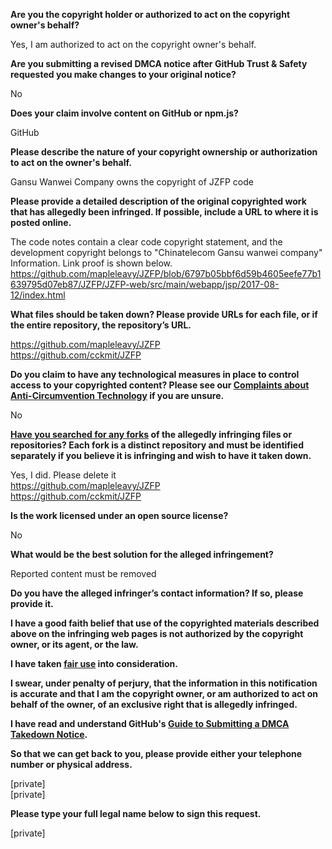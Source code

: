 **Are you the copyright holder or authorized to act on the copyright owner's behalf?**

Yes, I am authorized to act on the copyright owner's behalf.

**Are you submitting a revised DMCA notice after GitHub Trust & Safety requested you make changes to your original notice?**

No

**Does your claim involve content on GitHub or npm.js?**

GitHub

**Please describe the nature of your copyright ownership or authorization to act on the owner's behalf.**

Gansu Wanwei Company owns the copyright of JZFP code

**Please provide a detailed description of the original copyrighted work that has allegedly been infringed. If possible, include a URL to where it is posted online.**

The code notes contain a clear code copyright statement, and the development copyright belongs to "Chinatelecom Gansu wanwei company" Information. Link proof is shown below. https://github.com/mapleleavy/JZFP/blob/6797b05bbf6d59b4605eefe77b1639795d07eb87/JZFP/JZFP-web/src/main/webapp/jsp/2017-08-12/index.html

**What files should be taken down? Please provide URLs for each file, or if the entire repository, the repository’s URL.**

https://github.com/mapleleavy/JZFP  
https://github.com/cckmit/JZFP

**Do you claim to have any technological measures in place to control access to your copyrighted content? Please see our <a href="https://docs.github.com/articles/guide-to-submitting-a-dmca-takedown-notice#complaints-about-anti-circumvention-technology">Complaints about Anti-Circumvention Technology</a> if you are unsure.**

No

**<a href="https://docs.github.com/articles/dmca-takedown-policy#b-what-about-forks-or-whats-a-fork">Have you searched for any forks</a> of the allegedly infringing files or repositories? Each fork is a distinct repository and must be identified separately if you believe it is infringing and wish to have it taken down.**

Yes, I did. Please delete it  
https://github.com/mapleleavy/JZFP  
https://github.com/cckmit/JZFP

**Is the work licensed under an open source license?**

No

**What would be the best solution for the alleged infringement?**

Reported content must be removed

**Do you have the alleged infringer’s contact information? If so, please provide it.**

**I have a good faith belief that use of the copyrighted materials described above on the infringing web pages is not authorized by the copyright owner, or its agent, or the law.**

**I have taken <a href="https://www.lumendatabase.org/topics/22">fair use</a> into consideration.**

**I swear, under penalty of perjury, that the information in this notification is accurate and that I am the copyright owner, or am authorized to act on behalf of the owner, of an exclusive right that is allegedly infringed.**

**I have read and understand GitHub's <a href="https://docs.github.com/articles/guide-to-submitting-a-dmca-takedown-notice/">Guide to Submitting a DMCA Takedown Notice</a>.**

**So that we can get back to you, please provide either your telephone number or physical address.**

[private]  
[private]

**Please type your full legal name below to sign this request.**

[private]

